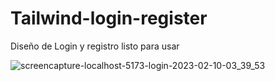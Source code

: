 # Tailwind-login-register
Diseño de Login y registro listo para usar


![screencapture-localhost-5173-login-2023-02-10-03_39_53](https://user-images.githubusercontent.com/92962731/218020703-4637cd96-0f07-4b3b-8205-8b657184de80.png)
